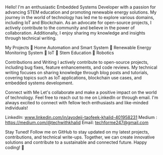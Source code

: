 Hello! I'm an enthusiastic Embedded Systems Developer with a passion for advancing STEM education and promoting renewable energy solutions. My journey in the world of technology has led me to explore various domains, including IoT and Blockchain. As an advocate for open-source projects, I actively contribute to the community and believe in the power of collaboration. Additionally, I enjoy sharing my knowledge and insights through technical writing.

My Projects
	Home Automation and Smart System 
	Renewable Energy Monitoring System
	IoT 
	Stem Education
	Robotics

Contributions and Writing
I actively contribute to open-source projects, including bug fixes, feature enhancements, and code reviews. My technical writing focuses on sharing knowledge through blog posts and tutorials, covering topics such as IoT applications, blockchain use cases, and embedded systems development.

Connect with Me
Let's collaborate and make a positive impact on the world of technology. Feel free to reach out to me on LinkedIn or through email. I'm always excited to connect with fellow tech enthusiasts and like-minded individuals!

LinkedIn: www.linkedin.com/in/ayodeji-taofeek-khalid-401958231
Medium : https://medium.com/@techwithkhalid
Email: techforme247@gmail.com

Stay Tuned!
Follow me on GitHub to stay updated on my latest projects, contributions, and technical write-ups. Together, we can create innovative solutions and contribute to a sustainable and connected future. Happy coding! 🚀
